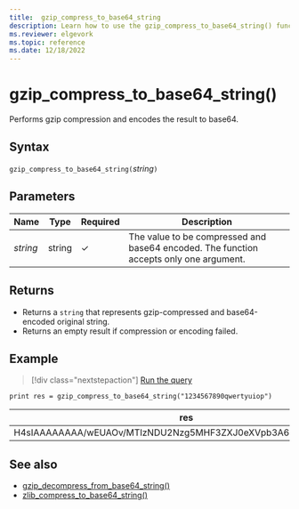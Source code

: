 ```yaml
---
title:  gzip_compress_to_base64_string 
description: Learn how to use the gzip_compress_to_base64_string() function to gzip-compress an input and encode it into a base64 string.
ms.reviewer: elgevork
ms.topic: reference
ms.date: 12/18/2022
---
```


# gzip_compress_to_base64_string()

Performs gzip compression and encodes the result to base64.

## Syntax

`gzip_compress_to_base64_string(`*string*`)`

## Parameters

| Name | Type | Required | Description |
|--|--|--|--|
| *string* | string | &check; | The value to be compressed and base64 encoded. The function accepts only one argument.|

## Returns

* Returns a `string` that represents gzip-compressed and base64-encoded original string.
* Returns an empty result if compression or encoding failed.

## Example

> [!div class="nextstepaction"]
> <a href="https://dataexplorer.azure.com/clusters/help/databases/Samples?query=H4sIAAAAAAAAAysoyswrUShKLVawVUivyiyIT87PLQByi+NL8uOTEotTzUzii0uAitI1lAyNjE1MzcwtLA0Ky1OLSipLM/MLlDQBpoplR0IAAAA=" target="_blank">Run the query</a>

```kusto
print res = gzip_compress_to_base64_string("1234567890qwertyuiop")
```

|res|
|--|
|H4sIAAAAAAAA/wEUAOv/MTIzNDU2Nzg5MHF3ZXJ0eXVpb3A6m7f2FAAAAA==|

## See also

* [gzip_decompress_from_base64_string()](gzip-base64-decompress.md)
* [zlib_compress_to_base64_string()](zlib-base64-compress.md)
